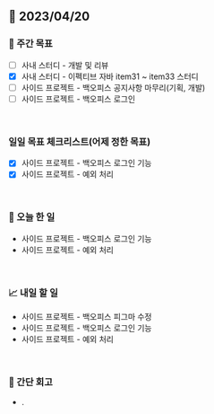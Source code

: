 ## 📅 2023/04/20


### 👏 주간 목표

- [ ] 사내 스터디 - 개발 및 리뷰
- [x] 사내 스터디 - 이펙티브 자바 item31 ~ item33 스터디
- [ ] 사이드 프로젝트 - 백오피스 공지사항 마무리(기획, 개발)
- [ ] 사이드 프로젝트 - 백오피스 로그인

<br/>

### 일일 목표 체크리스트(어제 정한 목표)

- [x] 사이드 프로젝트 - 백오피스 로그인 기능
- [x] 사이드 프로젝트 - 예외 처리

<br/>

### 💯 오늘 한 일

- 사이드 프로젝트 - 백오피스 로그인 기능
- 사이드 프로젝트 - 예외 처리

<br/>

### 📈 내일 할 일

- 사이드 프로젝트 - 백오피스 피그마 수정
- 사이드 프로젝트 - 백오피스 로그인 기능
- 사이드 프로젝트 - 예외 처리

<br/>

### 🤔 간단 회고

- .
 

